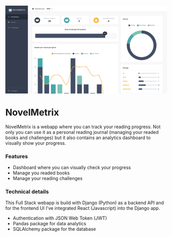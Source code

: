 ![alt text](./graph.png)

# NovelMetrix
NovelMetrix is a webapp where you can track your reading progress. Not only you can use it as a personal reading journal (managing your readed books and challenges) but it also contains an analytics dashboard to visually show your progress.

### Features
- Dashboard where you can visually check your progress
- Manage you readed books
- Manage your reading challenges

### Technical details
This Full Stack webapp is build with Django (Python) as a backend API and for the frontend UI I've integrated React (Javascript) into the Django app.

- Authentication with JSON Web Token (JWT)
- Pandas package for data analytics
- SQLAlchemy package for the database